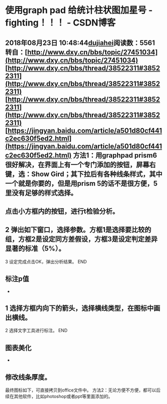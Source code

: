 # 使用graph pad 给统计柱状图加星号 - fighting！！！ - CSDN博客
2018年08月23日 10:48:44[dujiahei](https://me.csdn.net/dujiahei)阅读数：5561
转自：[http://www.dxy.cn/bbs/topic/27451034](http://www.dxy.cn/bbs/topic/27451034)
[http://www.dxy.cn/bbs/thread/38522311#38522311](http://www.dxy.cn/bbs/thread/38522311#38522311)
[http://www.dxy.cn/bbs/thread/38522311#38522311](http://www.dxy.cn/bbs/thread/38522311#38522311)
[https://jingyan.baidu.com/article/a501d80cf441c2ec630f5ed2.html](https://jingyan.baidu.com/article/a501d80cf441c2ec630f5ed2.html)
方法1：用graphpad prism6很好解决，在界面上有一个专门添加的按钮，屏幕右键，选：Show Gird；其下拉后有各种线条样式，其中一个就是你要的，但是用prism 5的话不是很方便，5里没有足够的样式选择。
- 
点击小方框内的按钮，进行t检验分析。
- 
2
弹出如下窗口，选择参数。方框1是选择要比较的组，方框2是设定同方差假设，方框3是设定判定差异显著的标准（5%）。
- 
3
设定完成点击OK，弹出分析结果。
END
## 标注p值
- 
1
选择方框内向下的箭头，选择横线类型，在图标中画出横线。
- 
2
选择文字工具进行标注。
END
## 图表美化
- 
修改线条厚度。
- 
最终图标如下，可直接拷贝到office文件中。
方法2：无论方便不方便，都可以后续在其他软件，比如photoshop或者ppt等里面添加的。
